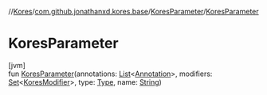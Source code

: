 //[Kores](../../../index.md)/[com.github.jonathanxd.kores.base](../index.md)/[KoresParameter](index.md)/[KoresParameter](-kores-parameter.md)

# KoresParameter

[jvm]\
fun [KoresParameter](-kores-parameter.md)(annotations: [List](https://kotlinlang.org/api/latest/jvm/stdlib/kotlin.collections/-list/index.html)<[Annotation](../-annotation/index.md)>, modifiers: [Set](https://kotlinlang.org/api/latest/jvm/stdlib/kotlin.collections/-set/index.html)<[KoresModifier](../-kores-modifier/index.md)>, type: [Type](https://docs.oracle.com/javase/8/docs/api/java/lang/reflect/Type.html), name: [String](https://kotlinlang.org/api/latest/jvm/stdlib/kotlin/-string/index.html))
